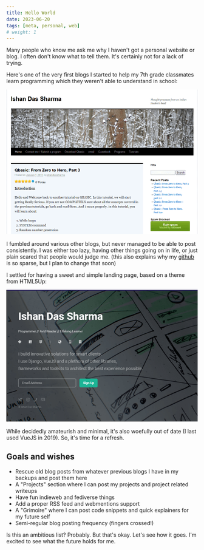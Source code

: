 ```yaml
---
title: Hello World
date: 2023-06-20
tags: [meta, personal, web]
# weight: 1
---
```


Many people who know me ask me why I haven't got a personal website or blog. I often don't know what to tell them. It's certainly not for a lack of trying.

Here's one of the very first blogs I started to help my 7th grade classmates learn programming which they weren't able to understand in school:

![Screenshot of my first blog](qbasic-site-screenshot.png)

I fumbled around various other blogs, but never managed to be able to post consistently. I was either too lazy, having other things going on in life, or just plain scared that people would judge me. (this also explains why my [github](https://github.com/sad-pixel/) is so sparse, but I plan to change that soon)

I  settled for having a sweet and simple landing page, based on a theme from HTML5Up:

![Screenshot of my landing page](landing-page-screenshot.png)

While decidedly amateurish and minimal, it's also woefully out of date (I last used VueJS in 2019). So, it's time for a refresh.

## Goals and wishes
* Rescue old blog posts from whatever previous blogs I have in my backups and post them here
* A "Projects" section where I can post my projects and project related writeups
* Have fun indieweb and fediverse things
* Add a proper RSS feed and webmentions support
* A "Grimoire" where I can post code snippets and quick explainers for my future self
* Semi-regular blog posting frequency (fingers crossed!)

Is this an ambitious list? Probably. But that's okay. Let's see how it goes. I'm excited to see what the future holds for me.